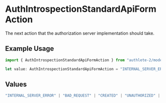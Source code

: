 # AuthIntrospectionStandardApiFormAction

The next action that the authorization server implementation should take.

## Example Usage

```typescript
import { AuthIntrospectionStandardApiFormAction } from "authlete-2/models/operations";

let value: AuthIntrospectionStandardApiFormAction = "INTERNAL_SERVER_ERROR";
```

## Values

```typescript
"INTERNAL_SERVER_ERROR" | "BAD_REQUEST" | "CREATED" | "UNAUTHORIZED" | "FORBIDDEN" | "JSON" | "JWT" | "OK"
```
